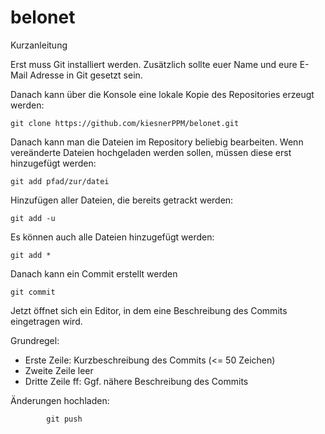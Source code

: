 # belonet

Kurzanleitung

Erst muss Git installiert werden. Zusätzlich sollte euer Name und eure E-Mail Adresse in Git gesetzt sein.

Danach kann über die Konsole eine lokale Kopie des Repositories erzeugt werden:
```
git clone https://github.com/kiesnerPPM/belonet.git
```

Danach kann man die Dateien im Repository beliebig bearbeiten.
Wenn vereänderte Dateien hochgeladen werden sollen, müssen diese erst hinzugefügt werden:
```
git add pfad/zur/datei
```

Hinzufügen aller Dateien, die bereits getrackt werden:
```
git add -u
```

Es können auch alle Dateien hinzugefügt werden:
```
git add *
```

Danach kann ein Commit erstellt werden
```
git commit
```

Jetzt öffnet sich ein Editor, in dem eine Beschreibung des Commits eingetragen wird.

Grundregel:
* Erste Zeile: Kurzbeschreibung des Commits (<= 50 Zeichen)
* Zweite Zeile leer
* Dritte Zeile ff: Ggf. nähere Beschreibung des Commits

Änderungen hochladen:
```
        git push
```
